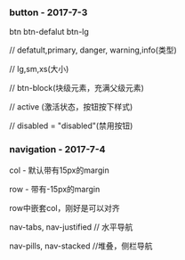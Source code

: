 ### button - 2017-7-3

btn btn-defalut btn-lg

// defatult,primary, danger, warning,info(类型)

// lg,sm,xs(大小)

// btn-block(块级元素，充满父级元素)

// active (激活状态，按钮按下样式)

// disabled = "disabled"(禁用按钮)


### navigation - 2017-7-4

col - 默认带有15px的margin

row - 带有-15px的margin

row中嵌套col，刚好是可以对齐

nav-tabs, nav-justified // 水平导航

nav-pills, nav-stacked //堆叠，侧栏导航